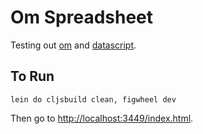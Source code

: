 # Om Spreadsheet

Testing out [om](https://github.com/swannodette/om) and [datascript](https://github.com/tonsky/datascript).

## To Run

```
lein do cljsbuild clean, figwheel dev
```

Then go to [http://localhost:3449/index.html](http://localhost:3449/index.html).
